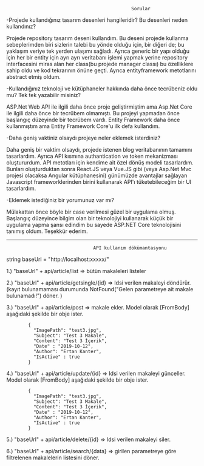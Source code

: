                                                   Sorular


-Projede kullandığınız tasarım desenleri hangileridir? Bu desenleri neden kullandınız?
  
  Projede repository tasarım deseni kullandım. Bu deseni projede kullanma sebeplerimden biri sizlerin talebi bu yönde olduğu için, bir diğeri de; bu yaklaşım veriye tek yerden ulaşımı sağladı. Ayrıca generic bir yapı olduğu için her bir entity için ayrı ayrı veritabanı işlemi yapmak yerine repository interfacesini miras alan her class(bu projede manager classı) bu özelliklere sahip oldu ve kod tekrarının önüne geçti. Ayrıca entityframework metotlarını abstract etmiş oldum.


-Kullandığınız teknoloji ve kütüphaneler hakkında daha önce tecrübeniz oldu mu? Tek tek yazabilir misiniz?
  
  ASP.Net Web API ile ilgili daha önce proje geliştirmiştim ama Asp.Net Core ile ilgili daha önce bir tecrübem olmamıştı. Bu projeyi yapmadan önce başlangıç düzeyinde bir tecrübem vardı. Entity Framework daha önce kullanmıştım ama Entity Framework Core'u ilk defa kullandım. 


-Daha geniş vaktiniz olsaydı projeye neler eklemek isterdiniz?
  
  Daha geniş bir vaktim olsaydı, projede istenen blog veritabanının tamamını tasarlardım. Ayrıca API kısmına authantication ve token mekanizması oluştururdum. API metotları için kendime ait özel dönüş modeli tasarlardım. Bunları oluşturduktan sonra React.JS veya Vue.JS gibi (veya Asp.Net Mvc projesi olacaksa Angular kütüphanesini) günümüzde avantajlar sağlayan Javascript frameworklerinden birini kullanarak API'ı tüketebileceğim bir UI tasarlardım.



-Eklemek istediğiniz bir yorumunuz var mı?

  Mülakattan önce böyle bir case verilmesi güzel bir uygulama olmuş. Başlangıç düzeyince bilgim olan bir teknolojiyi kullanarak küçük bir uygulama yapma şansı edindim bu sayede ASP.NET Core teknolojisini tanımış oldum. Teşekkür ederim.
    
    
   
________________________________________________________________________________________________________________________________________


                                    API kullanım dökümantasyonu
                                    
string baseUrl = "http://localhost:xxxxx/"

  1.) "baseUrl" + api/article/list => bütün makaleleri listeler
  
  2.) "baseUrl" + api/article/getsingle/{id} => Idsi verilen makaleyi döndürür.(kayıt bulunamaması durumunda NotFound("Gelen parametreye ait makale bulunamadı!") döner. )
  
  3.) "baseUrl" + api/article/post => makale ekler. Model olarak [FromBody] aşağıdaki şekilde bir obje ister.
  
            {
              "ImagePath": "test3.jpg",
              "Subject": "Test 3 Makale",
              "Content": "Test 3 İçerik",
              "Date" : "2019-10-12",
              "Author": "Ertan Kanter",
              "IsActive" : true
            }
            
        
  4.) "baseUrl" + api/article/update/{id} => Idsi verilen makaleyi günceller. Model olarak [FromBody] aşağıdaki şekilde bir obje ister.
  
            {
              "ImagePath": "test3.jpg",
              "Subject": "Test 3 Makale",
              "Content": "Test 3 İçerik",
              "Date" : "2019-10-12",
              "Author": "Ertan Kanter",
              "IsActive" : true
            }
            
        
  5.) "baseUrl" + api/article/delete/{id} => Idsi verilen makaleyi siler.
  
  6.) "baseUrl" + api/article/search/{data} => girilen parametreye göre filtrelenen makalelerin listesini döner.  
  
